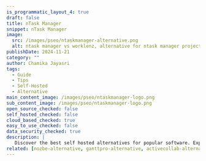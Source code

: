 ```yaml
---
is_programmatic_layout_4: true
draft: false
title: nTask Manager
snippet: nTask Manager
image:
  src: /images/pseo/ntaskmanager-alternative.png
  alt: ntask manager vs worklenz, alternative for ntask manager project managemet tool, task management, resource management, productivity, self-hosted
publishDate: 2024-11-21
category: ""
author: Chamika Jayasri
tags:
  - Guide
  - Tips
  - Self-Hosted
  - Alternative
main_content_image: /images/pseo/ntaskmanager-logo.png
sub_content_image: /images/pseo/ntaskmanager-logo.png
open_source_checked: false
self_hosted_checked: false
cloud_based_checked: true
easy_to_use_checked: false
data_security_checked: true
description: |
   Discover the best self hosted alternatives for popular software. Explore our comprehensive guides and find the perfect solution for your needs today.
related: [nozbe-alternative, ganttpro-alternative, activecollab-alternative, easyproject-alternative]
---
```

